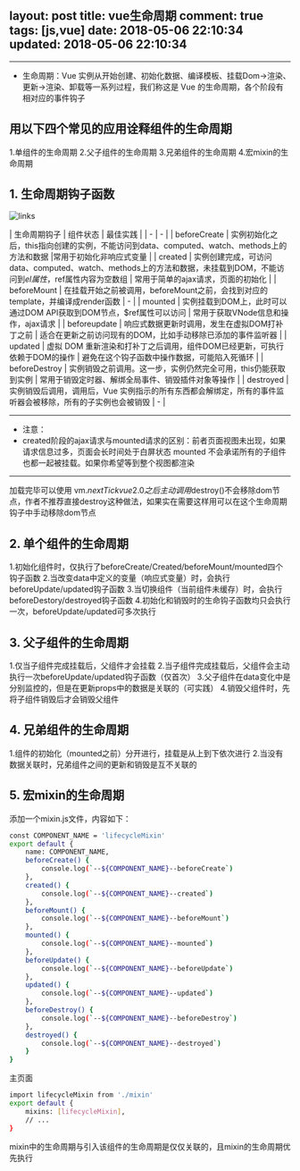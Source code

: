 layout: post
title: vue生命周期
comment: true
tags: [js,vue]
date: 2018-05-06 22:10:34
updated: 2018-05-06 22:10:34
---

------
<!-- more -->

- 生命周期：Vue 实例从开始创建、初始化数据、编译模板、挂载Dom→渲染、更新→渲染、卸载等一系列过程，我们称这是 Vue 的生命周期，各个阶段有相对应的事件钩子

## 用以下四个常见的应用诠释组件的生命周期
1.单组件的生命周期
2.父子组件的生命周期
3.兄弟组件的生命周期
4.宏mixin的生命周期

## 1. 生命周期钩子函数
![links](http://wangyuanqi.info/hexo/vue-live-size99741-rn616.png)

| 生命周期钩子 | 组件状态 | 最佳实践 | 
| - | - | 
| beforeCreate | 实例初始化之后，this指向创建的实例，不能访问到data、computed、watch、methods上的方法和数据 |常用于初始化非响应式变量 | 
| created | 实例创建完成，可访问data、computed、watch、methods上的方法和数据，未挂载到DOM，不能访问到$el属性，$ref属性内容为空数组 | 常用于简单的ajax请求，页面的初始化 | 
| beforeMount | 在挂载开始之前被调用，beforeMount之前，会找到对应的template，并编译成render函数 | - |
| mounted | 实例挂载到DOM上，此时可以通过DOM API获取到DOM节点，$ref属性可以访问 | 常用于获取VNode信息和操作，ajax请求 |
| beforeupdate | 响应式数据更新时调用，发生在虚拟DOM打补丁之前 | 适合在更新之前访问现有的DOM，比如手动移除已添加的事件监听器 |
| updated | 虚拟 DOM 重新渲染和打补丁之后调用，组件DOM已经更新，可执行依赖于DOM的操作 | 避免在这个钩子函数中操作数据，可能陷入死循环 |
| beforeDestroy | 实例销毁之前调用。这一步，实例仍然完全可用，this仍能获取到实例 | 常用于销毁定时器、解绑全局事件、销毁插件对象等操作 |
| destroyed | 实例销毁后调用，调用后，Vue 实例指示的所有东西都会解绑定，所有的事件监听器会被移除，所有的子实例也会被销毁 | - |

---
- 注意：
- created阶段的ajax请求与mounted请求的区别：前者页面视图未出现，如果请求信息过多，页面会长时间处于白屏状态
mounted 不会承诺所有的子组件也都一起被挂载。如果你希望等到整个视图都渲染
---
加载完毕可以使用 vm.$nextTick
vue2.0之后主动调用$destroy()不会移除dom节点，作者不推荐直接destroy这种做法，如果实在需要这样用可以在这个生命周期钩子中手动移除dom节点

## 2. 单个组件的生命周期
1.初始化组件时，仅执行了beforeCreate/Created/beforeMount/mounted四个钩子函数
2.当改变data中定义的变量（响应式变量）时，会执行beforeUpdate/updated钩子函数
3.当切换组件（当前组件未缓存）时，会执行beforeDestory/destroyed钩子函数
4.初始化和销毁时的生命钩子函数均只会执行一次，beforeUpdate/updated可多次执行

## 3. 父子组件的生命周期
1.仅当子组件完成挂载后，父组件才会挂载
2.当子组件完成挂载后，父组件会主动执行一次beforeUpdate/updated钩子函数（仅首次）
3.父子组件在data变化中是分别监控的，但是在更新props中的数据是关联的（可实践）
4.销毁父组件时，先将子组件销毁后才会销毁父组件

## 4. 兄弟组件的生命周期
1.组件的初始化（mounted之前）分开进行，挂载是从上到下依次进行
2.当没有数据关联时，兄弟组件之间的更新和销毁是互不关联的

## 5. 宏mixin的生命周期
添加一个mixin.js文件，内容如下：
```bash
const COMPONENT_NAME = 'lifecycleMixin'
export default {
    name: COMPONENT_NAME,
    beforeCreate() {
        console.log(`--${COMPONENT_NAME}--beforeCreate`)
    },
    created() {
        console.log(`--${COMPONENT_NAME}--created`)
    },
    beforeMount() {
        console.log(`--${COMPONENT_NAME}--beforeMount`)
    },
    mounted() {
        console.log(`--${COMPONENT_NAME}--mounted`)
    },
    beforeUpdate() {
        console.log(`--${COMPONENT_NAME}--beforeUpdate`)
    },
    updated() {
        console.log(`--${COMPONENT_NAME}--updated`)
    },
    beforeDestroy() {
        console.log(`--${COMPONENT_NAME}--beforeDestroy`)
    },
    destroyed() {
        console.log(`--${COMPONENT_NAME}--destroyed`)
    }
}
```
主页面
```bash
import lifecycleMixin from './mixin'
export default {
    mixins: [lifecycleMixin],
    // ...
}
```
mixin中的生命周期与引入该组件的生命周期是仅仅关联的，且mixin的生命周期优先执行

